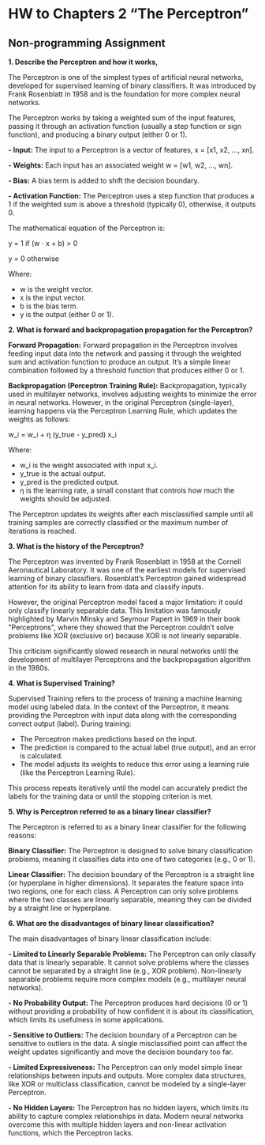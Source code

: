# HW to Chapters 2 “The Perceptron”
## Non-programming Assignment
**1. Describe the Perceptron and how it works,**

The Perceptron is one of the simplest types of artificial neural networks, developed for supervised learning of binary classifiers. It was introduced by Frank Rosenblatt in 1958 and is the foundation for more complex neural networks.

The Perceptron works by taking a weighted sum of the input features, passing it through an activation function (usually a step function or sign function), and producing a binary output (either 0 or 1).

**- Input:** The input to a Perceptron is a vector of features, x = [x1, x2, ..., xn].

**- Weights:** Each input has an associated weight w = [w1, w2, ..., wn].

**- Bias:** A bias term is added to shift the decision boundary.

**- Activation Function:** The Perceptron uses a step function that produces a 1 if the weighted sum is above a threshold (typically 0), otherwise, it outputs 0.

The mathematical equation of the Perceptron is:

y = 1 if (w ⋅ x + b) > 0

y = 0 otherwise

Where:

- w is the weight vector.
- x is the input vector.
- b is the bias term.
- y is the output (either 0 or 1).


**2. What is forward and backpropagation propagation for the Perceptron?**

**Forward Propagation:** Forward propagation in the Perceptron involves feeding input data into the network and passing it through the weighted sum and activation function to produce an output. It’s a simple linear combination followed by a threshold function that produces either 0 or 1.

**Backpropagation (Perceptron Training Rule):** Backpropagation, typically used in multilayer networks, involves adjusting weights to minimize the error in neural networks. However, in the original Perceptron (single-layer), learning happens via the Perceptron Learning Rule, which updates the weights as follows:

w_i = w_i + η (y_true - y_pred) x_i

Where:

- w_i is the weight associated with input x_i.
- y_true is the actual output.
- y_pred is the predicted output.
- η is the learning rate, a small constant that controls how much the weights should be adjusted.

The Perceptron updates its weights after each misclassified sample until all training samples are correctly classified or the maximum number of iterations is reached.

**3. What is the history of the Perceptron?**

The Perceptron was invented by Frank Rosenblatt in 1958 at the Cornell Aeronautical Laboratory. It was one of the earliest models for supervised learning of binary classifiers. Rosenblatt’s Perceptron gained widespread attention for its ability to learn from data and classify inputs.

However, the original Perceptron model faced a major limitation: it could only classify linearly separable data. This limitation was famously highlighted by Marvin Minsky and Seymour Papert in 1969 in their book "Perceptrons", where they showed that the Perceptron couldn’t solve problems like XOR (exclusive or) because XOR is not linearly separable.

This criticism significantly slowed research in neural networks until the development of multilayer Perceptrons and the backpropagation algorithm in the 1980s.

**4. What is Supervised Training?**

Supervised Training refers to the process of training a machine learning model using labeled data. In the context of the Perceptron, it means providing the Perceptron with input data along with the corresponding correct output (label). During training:

- The Perceptron makes predictions based on the input.
- The prediction is compared to the actual label (true output), and an error is calculated.
- The model adjusts its weights to reduce this error using a learning rule (like the Perceptron Learning Rule).
  
This process repeats iteratively until the model can accurately predict the labels for the training data or until the stopping criterion is met.

**5. Why is Perceptron referred to as a binary linear classifier?**

The Perceptron is referred to as a binary linear classifier for the following reasons:

**Binary Classifier:** The Perceptron is designed to solve binary classification problems, meaning it classifies data into one of two categories (e.g., 0 or 1).

**Linear Classifier:** The decision boundary of the Perceptron is a straight line (or hyperplane in higher dimensions). It separates the feature space into two regions, one for each class. A Perceptron can only solve problems where the two classes are linearly separable, meaning they can be divided by a straight line or hyperplane.

**6. What are the disadvantages of binary linear classification?**

The main disadvantages of binary linear classification include:

**- Limited to Linearly Separable Problems:** The Perceptron can only classify data that is linearly separable. It cannot solve problems where the classes cannot be separated by a straight line (e.g., XOR problem). Non-linearly separable problems require more complex models (e.g., multilayer neural networks).

**- No Probability Output:** The Perceptron produces hard decisions (0 or 1) without providing a probability of how confident it is about its classification, which limits its usefulness in some applications.

**- Sensitive to Outliers:** The decision boundary of a Perceptron can be sensitive to outliers in the data. A single misclassified point can affect the weight updates significantly and move the decision boundary too far.

**- Limited Expressiveness:** The Perceptron can only model simple linear relationships between inputs and outputs. More complex data structures, like XOR or multiclass classification, cannot be modeled by a single-layer Perceptron.

**- No Hidden Layers:** The Perceptron has no hidden layers, which limits its ability to capture complex relationships in data. Modern neural networks overcome this with multiple hidden layers and non-linear activation functions, which the Perceptron lacks.
